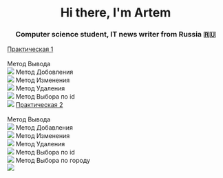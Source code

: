 <h1 align="center">Hi there, I'm Artem</h1>
<h3 align="center">Computer science student, IT news writer from Russia 🇷🇺</h3>
<a href="Lab1/Lab1/Controllers/WeatherForecastController.cs" target="_blank">Практическая 1</a><br />
<br />
<a>Метод Вывода</a><br />
<img src = "https://user-images.githubusercontent.com/124984131/222652140-27c86fb8-3761-48cd-a0aa-5b0f2fa5450c.png"> 
<a>Метод Добовления</a><br />
<img src = "https://user-images.githubusercontent.com/124984131/222652453-f44b6581-8b3b-46b4-a86d-435826b25643.png"> 
<a>Метод Изменения</a><br />
<img src = "https://user-images.githubusercontent.com/124984131/222652806-40bfe1ef-63a7-4665-ac6c-ce1dbe3535e3.png"> 
<a>Метод Удаления</a><br />
<img src = "https://user-images.githubusercontent.com/124984131/222653141-628b8e26-7f76-4b79-a1de-6bf300f980ba.png"> 
<a>Метод Выбора по id</a><br />
<img src = "https://user-images.githubusercontent.com/124984131/222653273-124ff58f-3454-48a1-946c-694c03978a18.png"> 
<a href="Lab2/Lab1/Controllers/WeatherForecastController.cs" target="_blank">Практическая 2</a>
<br /><br />
<a>Метод Вывода</a><br />
<img src = "https://user-images.githubusercontent.com/124984131/222653765-10227e4d-a95f-4c74-9d64-b34ace26257a.png">
<a>Метод Добавления</a><br />
<img src = "https://user-images.githubusercontent.com/124984131/222654196-d3dba028-3fd9-427c-b46d-47169f644737.png">
<a>Метод Изменения</a><br />
<img src = "https://user-images.githubusercontent.com/124984131/222654730-2a3308c9-ec7a-45fd-9b42-bbd7f1db48a1.png"> 
<a>Метод Удаления</a><br />
<img src = "https://user-images.githubusercontent.com/124984131/222654901-abfc777a-dbfd-4740-a4f0-0571165bd8e9.png"> 
<a>Метод Выбора по id</a><br />
<img src = "https://user-images.githubusercontent.com/124984131/222655193-0e9ba17c-c81f-4fd2-b3c2-7e7eb13b0204.png"> 
<a>Метод Выбора по городу</a><br />
<img src = "https://user-images.githubusercontent.com/124984131/222655376-f55c71cd-502e-4928-9b3e-4aeee5c7e863.png"> 





